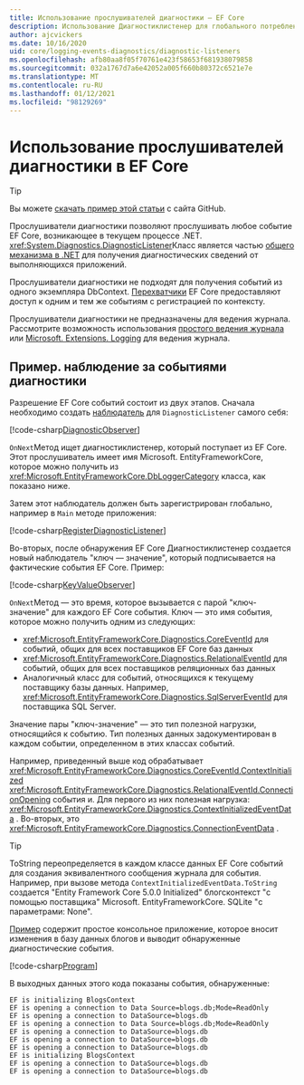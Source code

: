 ```yaml
---
title: Использование прослушивателей диагностики — EF Core
description: Использование Диагностиклистенер для глобального потребления EF Core диагностики
author: ajcvickers
ms.date: 10/16/2020
uid: core/logging-events-diagnostics/diagnostic-listeners
ms.openlocfilehash: afb80aa8f05f70761e423f58653f681938079858
ms.sourcegitcommit: 032a1767d7a6e42052a005f660b80372c6521e7e
ms.translationtype: MT
ms.contentlocale: ru-RU
ms.lasthandoff: 01/12/2021
ms.locfileid: "98129269"
---
```

# <a name="using-diagnostic-listeners-in-ef-core"></a>Использование прослушивателей диагностики в EF Core

> [!TIP]
> Вы можете [скачать пример этой статьи](https://github.com/dotnet/EntityFramework.Docs/tree/master/samples/core/Miscellaneous/DiagnosticListeners) с сайта GitHub.

Прослушиватели диагностики позволяют прослушивать любое событие EF Core, возникающее в текущем процессе .NET. <xref:System.Diagnostics.DiagnosticListener>Класс является частью [общего механизма в .NET](https://github.com/dotnet/runtime/blob/master/src/libraries/System.Diagnostics.DiagnosticSource/src/DiagnosticSourceUsersGuide.md) для получения диагностических сведений от выполняющихся приложений.

Прослушиватели диагностики не подходят для получения событий из одного экземпляра DbContext. [Перехватчики](xref:core/logging-events-diagnostics/interceptors) EF Core предоставляют доступ к одним и тем же событиям с регистрацией по контексту.

Прослушиватели диагностики не предназначены для ведения журнала. Рассмотрите возможность использования [простого ведения журнала](xref:core/logging-events-diagnostics/simple-logging) или [Microsoft. Extensions. Logging](xref:core/logging-events-diagnostics/extensions-logging) для ведения журнала.

## <a name="example-observing-diagnostic-events"></a>Пример. наблюдение за событиями диагностики

Разрешение EF Core событий состоит из двух этапов. Сначала необходимо создать [наблюдатель](/dotnet/standard/events/observer-design-pattern) для `DiagnosticListener` самого себя:

<!--
public class DiagnosticObserver : IObserver<DiagnosticListener>
{
    public void OnCompleted()
        => throw new NotImplementedException();

    public void OnError(Exception error)
        => throw new NotImplementedException();

    public void OnNext(DiagnosticListener value)
    {
        if (value.Name == DbLoggerCategory.Name) // "Microsoft.EntityFrameworkCore"
        {
            value.Subscribe(new KeyValueObserver());
        }
    }
}
-->
[!code-csharp[DiagnosticObserver](../../../samples/core/Miscellaneous/DiagnosticListeners/Program.cs?name=DiagnosticObserver)]

`OnNext`Метод ищет диагностиклистенер, который поступает из EF Core. Этот прослушиватель имеет имя Microsoft. EntityFrameworkCore, которое можно получить из <xref:Microsoft.EntityFrameworkCore.DbLoggerCategory> класса, как показано ниже.

Затем этот наблюдатель должен быть зарегистрирован глобально, например в `Main` методе приложения:

<!--
        DiagnosticListener.AllListeners.Subscribe(new DiagnosticObserver());
-->
[!code-csharp[RegisterDiagnosticListener](../../../samples/core/Miscellaneous/DiagnosticListeners/Program.cs?name=RegisterDiagnosticListener)]

Во-вторых, после обнаружения EF Core Диагностиклистенер создается новый наблюдатель "ключ — значение", который подписывается на фактические события EF Core. Пример:

<!--
public class KeyValueObserver : IObserver<KeyValuePair<string, object>>
{
    public void OnCompleted()
        => throw new NotImplementedException();

    public void OnError(Exception error)
        => throw new NotImplementedException();

    public void OnNext(KeyValuePair<string, object> value)
    {
        if (value.Key == CoreEventId.ContextInitialized.Name)
        {
            var payload = (ContextInitializedEventData)value.Value;
            Console.WriteLine($"EF is initializing {payload.Context.GetType().Name} ");
        }

        if (value.Key == RelationalEventId.ConnectionOpening.Name)
        {
            var payload = (ConnectionEventData)value.Value;
            Console.WriteLine($"EF is opening a connection to {payload.Connection.ConnectionString} ");
        }
    }
}
-->
[!code-csharp[KeyValueObserver](../../../samples/core/Miscellaneous/DiagnosticListeners/Program.cs?name=KeyValueObserver)]

`OnNext`Метод — это время, которое вызывается с парой "ключ-значение" для каждого EF Core события. Ключ — это имя события, которое можно получить одним из следующих:

* <xref:Microsoft.EntityFrameworkCore.Diagnostics.CoreEventId> для событий, общих для всех поставщиков EF Core баз данных
* <xref:Microsoft.EntityFrameworkCore.Diagnostics.RelationalEventId> для событий, общих для всех поставщиков реляционных баз данных
* Аналогичный класс для событий, относящихся к текущему поставщику базы данных. Например, <xref:Microsoft.EntityFrameworkCore.Diagnostics.SqlServerEventId> для поставщика SQL Server.

Значение пары "ключ-значение" — это тип полезной нагрузки, относящийся к событию. Тип полезных данных задокументирован в каждом событии, определенном в этих классах событий.

Например, приведенный выше код обрабатывает <xref:Microsoft.EntityFrameworkCore.Diagnostics.CoreEventId.ContextInitialized> <xref:Microsoft.EntityFrameworkCore.Diagnostics.RelationalEventId.ConnectionOpening> события и. Для первого из них полезная нагрузка: <xref:Microsoft.EntityFrameworkCore.Diagnostics.ContextInitializedEventData> . Во-вторых, это <xref:Microsoft.EntityFrameworkCore.Diagnostics.ConnectionEventData> .

> [!TIP]
> ToString переопределяется в каждом классе данных EF Core событий для создания эквивалентного сообщения журнала для события. Например, при вызове метода `ContextInitializedEventData.ToString` создается "Entity Framework Core 5.0.0 Initialized" блогсконтекст "с помощью поставщика" Microsoft. EntityFrameworkCore. SQLite "с параметрами: None".

[Пример](https://github.com/dotnet/EntityFramework.Docs/tree/master/samples/core/Miscellaneous/DiagnosticListeners) содержит простое консольное приложение, которое вносит изменения в базу данных блогов и выводит обнаруженные диагностические события.

<!--
    public static void Main()
    {
        #region RegisterDiagnosticListener
        DiagnosticListener.AllListeners.Subscribe(new DiagnosticObserver());
        #endregion

        using (var context = new BlogsContext())
        {
            context.Database.EnsureDeleted();
            context.Database.EnsureCreated();

            context.Add(
                new Blog
                {
                    Name = "EF Blog",
                    Posts =
                    {
                        new Post { Title = "EF Core 3.1!" },
                        new Post { Title = "EF Core 5.0!" }
                    }
                });

            context.SaveChanges();
        }

        using (var context = new BlogsContext())
        {
            var blog = context.Blogs.Include(e => e.Posts).Single();

            blog.Name = "EF Core Blog";
            context.Remove(blog.Posts.First());
            blog.Posts.Add(new Post { Title = "EF Core 6.0!" });

            context.SaveChanges();
        }
        #endregion
    }
-->
[!code-csharp[Program](../../../samples/core/Miscellaneous/DiagnosticListeners/Program.cs?name=Program)]

В выходных данных этого кода показаны события, обнаруженные:

```output
EF is initializing BlogsContext
EF is opening a connection to Data Source=blogs.db;Mode=ReadOnly
EF is opening a connection to DataSource=blogs.db
EF is opening a connection to Data Source=blogs.db;Mode=ReadOnly
EF is opening a connection to DataSource=blogs.db
EF is opening a connection to DataSource=blogs.db
EF is opening a connection to DataSource=blogs.db
EF is initializing BlogsContext
EF is opening a connection to DataSource=blogs.db
EF is opening a connection to DataSource=blogs.db
```
